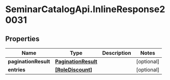 # SeminarCatalogApi.InlineResponse20031

## Properties
Name | Type | Description | Notes
------------ | ------------- | ------------- | -------------
**paginationResult** | [**PaginationResult**](PaginationResult.md) |  | [optional] 
**entries** | [**[RoleDiscount]**](RoleDiscount.md) |  | [optional] 


